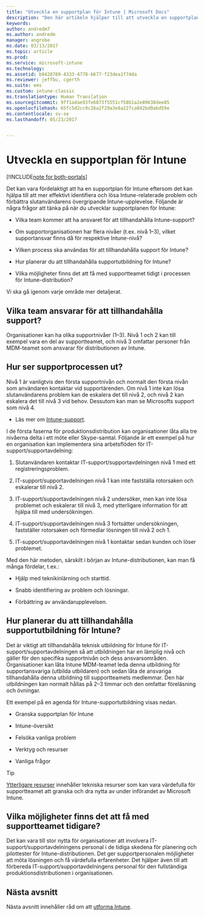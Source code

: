 ```yaml
---
title: "Utveckla en supportplan för Intune | Microsoft Docs"
description: "Den här artikeln hjälper till att utveckla en supportplan för utformning och implementering av Microsoft Intune i molnet."
keywords: 
author: andredm7
ms.author: andredm
manager: angrobe
ms.date: 03/13/2017
ms.topic: article
ms.prod: 
ms.service: microsoft-intune
ms.technology: 
ms.assetid: b9428769-4333-4778-b677-f23dea1f74da
ms.reviewer: jeffbu, cgerth
ms.suite: ems
ms.custom: intune-classic
ms.translationtype: Human Translation
ms.sourcegitcommit: 9ff1adae93fe6873f5551cf58b1a2e89638dee85
ms.openlocfilehash: 65fc5d2cc9c26a2f29a3e8a227ca042bd0abd59e
ms.contentlocale: sv-se
ms.lasthandoff: 05/23/2017


---
```


# <a name="develop-an-intune-support-plan"></a>Utveckla en supportplan för Intune

[!INCLUDE[note for both-portals](../includes/note-for-both-portals.md)]

Det kan vara fördelaktigt att ha en supportplan för Intune eftersom det kan hjälpa till att mer effektivt identifiera och lösa Intune-relaterade problem och förbättra slutanvändarens övergripande Intune-upplevelse. Följande är några frågor att tänka på när du utvecklar supportplanen för Intune:

-   Vilka team kommer att ha ansvaret för att tillhandahålla Intune-support?

-   Om supportorganisationen har flera nivåer (t.ex. nivå 1–3), vilket supportansvar finns då för respektive Intune-nivå?

-   Vilken process ska användas för att tillhandahålla support för Intune?

-   Hur planerar du att tillhandahålla supportutbildning för Intune?

-   Vilka möjligheter finns det att få med supportteamet tidigt i processen för Intune-distribution?

Vi ska gå igenom varje område mer detaljerat.

## <a name="which-teams-are-responsible-for-providing-support"></a>Vilka team ansvarar för att tillhandahålla support?

Organisationer kan ha olika supportnivåer (1–3). Nivå 1 och 2 kan till exempel vara en del av supportteamet, och nivå 3 omfattar personer från MDM-teamet som ansvarar för distributionen av Intune.

## <a name="what-is-the-support-process"></a>Hur ser supportprocessen ut?

Nivå 1 är vanligtvis den första supportnivån och normalt den första nivån som användaren kontaktar vid supportärenden. Om nivå 1 inte kan lösa slutanvändarens problem kan de eskalera det till nivå 2, och nivå 2 kan eskalera det till nivå 3 vid behov. Dessutom kan man se Microsofts support som nivå 4.

-   Läs mer om [Intune-support](/intune-classic/troubleshoot/how-to-get-support-for-microsoft-intune).

I de första faserna för produktionsdistribution kan organisationer låta alla tre nivåerna delta i ett möte eller Skype-samtal. Följande är ett exempel på hur en organisation kan implementera sina arbetsflöden för IT-support/supportavdelning:

1.  Slutanvändaren kontaktar IT-support/supportavdelningen nivå 1 med ett registreringsproblem.

2.  IT-support/supportavdelningen nivå 1 kan inte fastställa rotorsaken och eskalerar till nivå 2.

3.  IT-support/supportavdelningen nivå 2 undersöker, men kan inte lösa problemet och eskalerar till nivå 3, med ytterligare information för att hjälpa till med undersökningen.

4.  IT-support/supportavdelningen nivå 3 fortsätter undersökningen, fastställer rotorsaken och förmedlar lösningen till nivå 2 och 1.

5.  IT-support/supportavdelningen nivå 1 kontaktar sedan kunden och löser problemet.

Med den här metoden, särskilt i början av Intune-distributionen, kan man få många fördelar, t.ex.:

-   Hjälp med teknikinlärning och starttid.

-   Snabb identifiering av problem och lösningar.

-   Förbättring av användarupplevelsen.

## <a name="how-you-plan-to-provide-intune-support-training"></a>Hur planerar du att tillhandahålla supportutbildning för Intune?

Det är viktigt att tillhandahålla teknisk utbildning för Intune för IT-support/supportavdelningen så att utbildningen har en lämplig nivå och gäller för den specifika supportnivån och dess ansvarsområden. Organisationer kan låta Intune MDM-teamet leda denna utbildning för supportansvariga (utbilda utbildaren) och sedan låta de ansvariga tillhandahålla denna utbildning till supportteamets medlemmar. Den här utbildningen kan normalt hållas på 2–3 timmar och den omfattar föreläsning och övningar.

Ett exempel på en agenda för Intune-supportutbildning visas nedan.

-   Granska supportplan för Intune

-   Intune-översikt

-   Felsöka vanliga problem

-   Verktyg och resurser

-   Vanliga frågor

>[!TIP]
> [Ytterligare resurser](additional-resources.md) innehåller tekniska resurser som kan vara värdefulla för supportteamet att granska och dra nytta av under införandet av Microsoft Intune.

## <a name="what-opportunities-are-there-to-involve-the-support-team-earlier"></a>Vilka möjligheter finns det att få med supportteamet tidigare?

Det kan vara till stor nytta för organisationer att involvera IT-support/supportavdelningens personal i de tidiga skedena för planering och pilottester för Intune-distributionen. Det ger supportpersonalen möjligheter att möta lösningen och få värdefulla erfarenheter. Det hjälper även till att förbereda IT-support/supportavdelningens personal för den fullständiga produktionsdistributionen i organisationen.

## <a name="next-section"></a>Nästa avsnitt

Nästa avsnitt innehåller råd om att [utforma Intune](section-7-create-an-intune-design.md).

